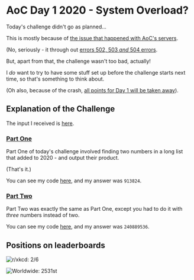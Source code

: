 # AoC Day 1 2020 - System Overload?
Today's challenge didn't go as planned...

This is mostly because of [the issue that happened with AoC's servers](https://www.reddit.com/r/adventofcode/comments/k4ejjz/2020_day_1_unlock_crash_postmortem/).

(No, seriously - it through out [errors 502, 503 *and* 504 errors](https://en.wikipedia.org/wiki/List_of_HTTP_status_codes#5xx_server_errors).

But, apart from that, the challenge wasn't too bad, actually!

I *do* want to try to have some stuff set up before the challenge starts next time, so that's something to think about.

(Oh also, because of the crash, [all points for Day 1 will be taken away](https://www.reddit.com/r/adventofcode/comments/k4ejjz/2020_day_1_unlock_crash_postmortem/)).

## Explanation of the Challenge
The input I received is [here](https://github.com/TheXXOs/AdventOfCode/blob/main/My%20Solutions/2020/Day%201/input.txt).

### [Part One](https://adventofcode.com/2020/day/1)
Part One of today's challenge involved finding two numbers in a long list that added to 2020 - and output their product.

(That's it.)

You can see my code [here](https://github.com/TheXXOs/AdventOfCode/blob/main/My%20Solutions/2020/Day%201/1a.py), and my answer was `913824`.

### [Part Two](https://adventofcode.com/2020/day/1#part2)
Part Two was exactly the same as Part One, except you had to do it with *three* numbers instead of two.

You can see my code [here](https://github.com/TheXXOs/AdventOfCode/blob/main/My%20Solutions/2020/Day%201/1b.py), and my answer was `240889536`.

## Positions on leaderboards
![r/xkcd: 2/6](https://img.shields.io/badge/r%2Fxkcd%20discord%20leaderboard%20-2/5-lightgrey)

![Worldwide: 2531st](https://img.shields.io/badge/Worldwide%20leaderboard-2531/-lightgrey)